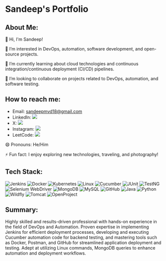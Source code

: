 # Sandeep's Portfolio

## About Me:
👋 Hi, I'm Sandeep!

👀 I’m interested in DevOps, automation, software development, and open-source projects.

🌱 I’m currently learning about cloud technologies and continuous integration/continuous deployment (CI/CD) pipelines.

💞️ I’m looking to collaborate on projects related to DevOps, automation, and software testing.

## How to reach me:
- Email: sandeepmvd18@gmail.com
- LinkedIn: <a href="https://www.linkedin.com/in/sandeep-m-v-131026258"><img src="https://img.shields.io/badge/-LinkedIn-blue?logo=linkedin&logoColor=white"></a>
- X: <a href="https://twitter.com/sandeepmvd18/"><img src="https://img.shields.io/badge/-X-gray?logo=twitter&logoColor=white"></a>
- Instagram: <a href="https://www.instagram.com/electrifying_sandy/"><img src="https://img.shields.io/badge/-Instagram-purple?logo=instagram&logoColor=white"></a>
- LeetCode: <a href="https://leetcode.com/sandeep_mve/"><img src="https://img.shields.io/badge/-LeetCode-orange?logo=leetcode&logoColor=white"></a>


😄 Pronouns: He/Him

⚡ Fun fact:
I enjoy exploring new technologies, traveling, and photography!

## Tech Stack:
![Jenkins](https://img.shields.io/badge/-Jenkins-yellow?logo=jenkins&logoColor=white) ![Docker](https://img.shields.io/badge/-Docker-blue?logo=docker&logoColor=white) ![Kubernetes](https://img.shields.io/badge/-Kubernetes-blue?logo=kubernetes&logoColor=white) ![Linux](https://img.shields.io/badge/-Linux-black?logo=linux&logoColor=white) ![Cucumber](https://img.shields.io/badge/-Cucumber-green?logo=cucumber&logoColor=white) ![JUnit](https://img.shields.io/badge/-JUnit-green?logo=junit&logoColor=white) ![TestNG](https://img.shields.io/badge/-TestNG-green?logo=testng&logoColor=white) ![Selenium WebDriver](https://img.shields.io/badge/-Selenium%20WebDriver-green?logo=selenium&logoColor=white) ![MongoDB](https://img.shields.io/badge/-MongoDB-green?logo=mongodb&logoColor=white) ![MySQL](https://img.shields.io/badge/-MySQL-blue?logo=mysql&logoColor=white) ![GitHub](https://img.shields.io/badge/-GitHub-black?logo=github&logoColor=white) ![Java](https://img.shields.io/badge/-Java-orange?logo=java&logoColor=white) ![Python](https://img.shields.io/badge/-Python-blue?logo=python&logoColor=white) ![Wildfly](https://img.shields.io/badge/-Wildfly-blue?logo=wildfly&logoColor=white) ![Tomcat](https://img.shields.io/badge/-Tomcat-blue?logo=apache&logoColor=white) ![OpenProject](https://img.shields.io/badge/-OpenProject-blue?logo=openproject&logoColor=white)

## Summary:
Highly skilled and results-driven professional with hands-on experience in the field of DevOps and Automation. Proven expertise in implementing Jenkins for efficient deployment processes, developing and executing Cucumber automation code for backend testing, and mastering tools such as Docker, Postman, and GitHub for streamlined application deployment and testing. Adept at utilizing Linux commands, MongoDB queries to enhance automation and deployment workflows.
